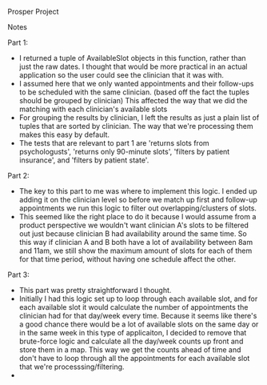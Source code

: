 Prosper Project

Notes

Part 1:
- I returned a tuple of AvailableSlot objects in this function, rather than just the raw dates. I thought that would be more practical in an actual application so the user could see the clinician that it was with.
- I assumed here that we only wanted appointments and their follow-ups to be scheduled with the same clinician. (based off the fact the tuples should be grouped by clinician) This affected the way that we did the matching with each clinician's available slots
- For grouping the results by clinician, I left the results as just a plain list of tuples that are sorted by clinician. The way that we're processing them makes this easy by default.
- The tests that are relevant to part 1 are 'returns slots from psychologusts', 'returns only 90-minute slots', 'filters by patient insurance', and 'filters by patient state'. 

Part 2:
- The key to this part to me was where to implement this logic. I ended up adding it on the clinician level so before we match up first and follow-up appointments we run this logic to filter out overlapping/clusters of slots.
- This seemed like the right place to do it because I would assume from a product perspective we wouldn't want clinician A's slots to be filtered out just because clinician B had availability around the same time. So this way if clinician A and B both have a lot of availability between 8am and 11am, we still show the maximum amount of slots for each of them for that time period, without having one schedule affect the other.

Part 3:
- This part was pretty straightforward I thought.
- Initially I had this logic set up to loop through each available slot, and for each available slot it would calculate the number of appointments the clinician had for that day/week every time. Because it seems like there's a good chance there would be a lot of available slots on the same day or in the same week in this type of applicaiton, I decided to remove that brute-force logic and calculate all the day/week counts up front and store them in a map. This way we get the counts ahead of time and don't have to loop through all the appointments for each available slot that we're processsing/filtering.
- 
